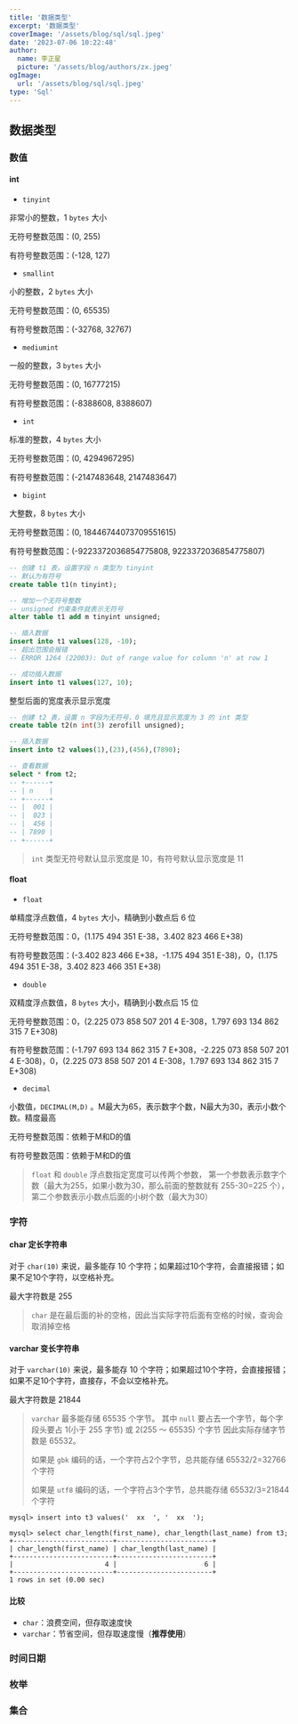 ```yaml
---
title: '数据类型'
excerpt: '数据类型'
coverImage: '/assets/blog/sql/sql.jpeg'
date: '2023-07-06 10:22:48'
author:
  name: 李正星
  picture: '/assets/blog/authors/zx.jpeg'
ogImage:
  url: '/assets/blog/sql/sql.jpeg'
type: 'Sql'
---
```


## 数据类型

### 数值

#### int

- `tinyint`

非常小的整数，1 `bytes` 大小

无符号整数范围：(0, 255)

有符号整数范围：(-128, 127)

- `smallint`

小的整数，2 `bytes` 大小

无符号整数范围：(0, 65535)

有符号整数范围：(-32768, 32767)

- `mediumint`

一般的整数，3 `bytes` 大小

无符号整数范围：(0, 16777215)

有符号整数范围：(-8388608, 8388607)

- `int`

标准的整数，4 `bytes` 大小

无符号整数范围：(0, 4294967295)

有符号整数范围：(-2147483648, 2147483647)

- `bigint`

大整数，8 `bytes` 大小

无符号整数范围：(0, 18446744073709551615)

有符号整数范围：(-9223372036854775808, 9223372036854775807)

```sql
-- 创建 t1 表，设置字段 n 类型为 tinyint
-- 默认为有符号
create table t1(n tinyint);

-- 增加一个无符号整数
-- unsigned 约束条件就表示无符号
alter table t1 add m tinyint unsigned;

-- 插入数据
insert into t1 values(128, -10);
-- 超出范围会报错
-- ERROR 1264 (22003): Out of range value for column 'n' at row 1

-- 成功插入数据
insert into t1 values(127, 10);
```

整型后面的宽度表示显示宽度

```sql
-- 创建 t2 表，设置 n 字段为无符号，0 填充且显示宽度为 3 的 int 类型
create table t2(n int(3) zerofill unsigned);

-- 插入数据
insert into t2 values(1),(23),(456),(7890);

-- 查看数据
select * from t2;
-- +------+
-- | n    |
-- +------+
-- |  001 |
-- |  023 |
-- |  456 |
-- | 7890 |
-- +------+
```

> `int` 类型无符号默认显示宽度是 10，有符号默认显示宽度是 11

#### float

- `float`

单精度浮点数值，4 `bytes` 大小，精确到小数点后 6 位

无符号整数范围：0，(1.175 494 351 E-38，3.402 823 466 E+38)

有符号整数范围：(-3.402 823 466 E+38，-1.175 494 351 E-38)，0，(1.175 494 351 E-38，3.402 823 466 351 E+38)

- `double`

双精度浮点数值，8 `bytes` 大小，精确到小数点后 15 位

无符号整数范围：0，(2.225 073 858 507 201 4 E-308，1.797 693 134 862 315 7 E+308)

有符号整数范围：(-1.797 693 134 862 315 7 E+308，-2.225 073 858 507 201 4 E-308)，0，(2.225 073 858 507 201 4 E-308，1.797 693 134 862 315 7 E+308)

- `decimal`

小数值，`DECIMAL(M,D)` 。M最大为65，表示数字个数，N最大为30，表示小数个数。精度最高

无符号整数范围：依赖于M和D的值

有符号整数范围：依赖于M和D的值

>`float` 和 `double` 浮点数指定宽度可以传两个参数，
> 第一个参数表示数字个数（最大为255，如果小数为30，那么前面的整数就有 255-30=225 个），
> 第二个参数表示小数点后面的小树个数（最大为30）

### 字符

#### char 定长字符串

对于 `char(10)` 来说，最多能存 10 个字符；如果超过10个字符，会直接报错；如果不足10个字符，以空格补充。

最大字符数是 255

> `char` 是在最后面的补的空格，因此当实际字符后面有空格的时候，查询会取消掉空格

#### varchar 变长字符串

对于 `varchar(10)` 来说，最多能存 10 个字符；如果超过10个字符，会直接报错；如果不足10个字符，直接存，不会以空格补充。

最大字符数是 21844

> `varchar` 最多能存储 65535 个字节。
> 其中 `null` 要占去一个字节，每个字段头要占 1(小于 255 字节) 或 2(255 ～ 65535) 个字节
> 因此实际存储字节数是 65532。
> 
> 如果是 `gbk` 编码的话，一个字符占2个字节，总共能存储 65532/2=32766 个字符
> 
> 如果是 `utf8` 编码的话，一个字符占3个字节，总共能存储 65532/3=21844 个字符

```shell
mysql> insert into t3 values('  xx  ', '  xx  ');

mysql> select char_length(first_name), char_length(last_name) from t3;
+-------------------------+------------------------+
| char_length(first_name) | char_length(last_name) |
+-------------------------+------------------------+
|                       4 |                      6 |
+-------------------------+------------------------+
1 rows in set (0.00 sec)
```

#### 比较

- `char`：浪费空间，但存取速度快
- `varchar`：节省空间，但存取速度慢（**推荐使用**）

### 时间日期
### 枚举
### 集合